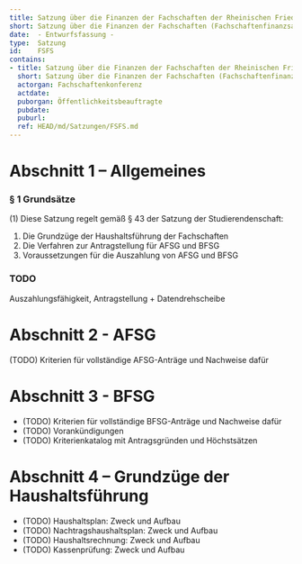 ```yaml
---
title: Satzung über die Finanzen der Fachschaften der Rheinischen Friedrich-Wilhelms-Universität Bonn (Fachschaftenfinanzsatzung - FSFS)
short: Satzung über die Finanzen der Fachschaften (Fachschaftenfinanzsatzung - FSFS)
date:  - Entwurfsfassung -
type:  Satzung
id:    FSFS
contains:
- title: Satzung über die Finanzen der Fachschaften der Rheinischen Friedrich-Wilhelms-Universität Bonn (Fachschaftenfinanzsatzung - FSFS)
  short: Satzung über die Finanzen der Fachschaften (Fachschaftenfinanzsatzung - FSFS)
  actorgan: Fachschaftenkonferenz
  actdate:
  puborgan: Öffentlichkeitsbeauftragte
  pubdate:
  puburl:
  ref: HEAD/md/Satzungen/FSFS.md
---
```


# Abschnitt 1 – Allgemeines

### § 1 Grundsätze

(1) Diese Satzung regelt gemäß § 43 der Satzung der Studierendenschaft:

1. Die Grundzüge der Haushaltsführung der Fachschaften
2. Die Verfahren zur Antragstellung für AFSG und BFSG
3. Voraussetzungen für die Auszahlung von AFSG und BFSG

### TODO

Auszahlungsfähigkeit, Antragstellung + Datendrehscheibe


# Abschnitt 2 - AFSG

(TODO) Kriterien für vollständige AFSG-Anträge und Nachweise dafür


# Abschnitt 3 - BFSG

- (TODO) Kriterien für vollständige BFSG-Anträge und Nachweise dafür
- (TODO) Vorankündigungen
- (TODO) Kriterienkatalog mit Antragsgründen und Höchstsätzen


# Abschnitt 4 – Grundzüge der Haushaltsführung

- (TODO) Haushaltsplan: Zweck und Aufbau
- (TODO) Nachtragshaushaltsplan: Zweck und Aufbau
- (TODO) Haushaltsrechnung: Zweck und Aufbau
- (TODO) Kassenprüfung: Zweck und Aufbau
